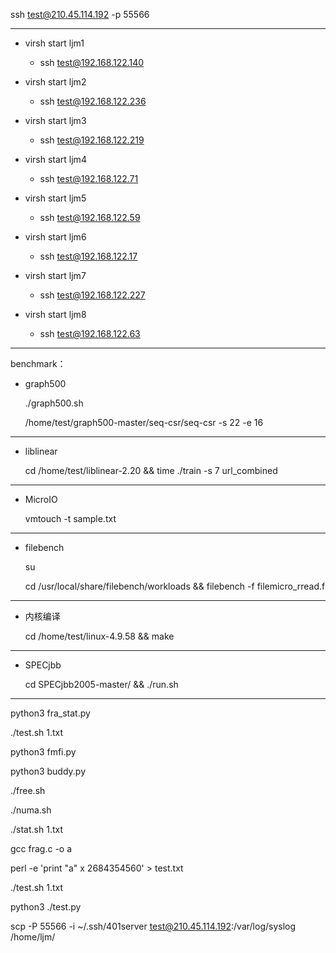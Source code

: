 ssh test@210.45.114.192 -p 55566

---

- virsh start ljm1    
  - ssh test@192.168.122.140 

- virsh start ljm2    
  - ssh test@192.168.122.236

- virsh start ljm3    
  - ssh test@192.168.122.219

- virsh start ljm4    
  - ssh test@192.168.122.71

- virsh start ljm5    
  - ssh test@192.168.122.59

- virsh start ljm6    
  - ssh test@192.168.122.17

- virsh start ljm7    
  - ssh test@192.168.122.227

- virsh start ljm8    
  - ssh test@192.168.122.63

---
benchmark：
- graph500

  ./graph500.sh

  /home/test/graph500-master/seq-csr/seq-csr -s 22 -e 16
---
- liblinear

  cd /home/test/liblinear-2.20 && time ./train -s 7 url_combined
 
 ---
-  MicroIO

   vmtouch -t sample.txt
  
---
- filebench

  su

  cd /usr/local/share/filebench/workloads && filebench -f filemicro_rread.f
---

- 内核编译

  cd /home/test/linux-4.9.58 && make
  

---
- SPECjbb

  cd SPECjbb2005-master/ && ./run.sh
  

---

python3 fra_stat.py

./test.sh 1.txt

python3 fmfi.py

python3 buddy.py

./free.sh

./numa.sh

./stat.sh 1.txt

gcc frag.c -o a

perl -e 'print "a" x 2684354560' > test.txt




./test.sh 1.txt

python3 ./test.py

scp -P 55566 -i ~/.ssh/401server test@210.45.114.192:/var/log/syslog /home/ljm/
